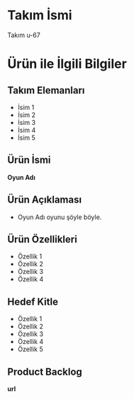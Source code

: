 # Takım İsmi
Takım u-67
# Ürün ile İlgili Bilgiler
## Takım Elemanları
* İsim 1
* İsim 2
* İsim 3
* İsim 4
* İsim 5
## Ürün İsmi
**Oyun Adı**
## Ürün Açıklaması
* Oyun Adı oyunu şöyle böyle.
## Ürün Özellikleri
* Özellik 1
* Özellik 2
* Özellik 3
* Özellik 4
## Hedef Kitle
* Özellik 1
* Özellik 2
* Özellik 3
* Özellik 4
* Özellik 5
## Product Backlog
**url**
